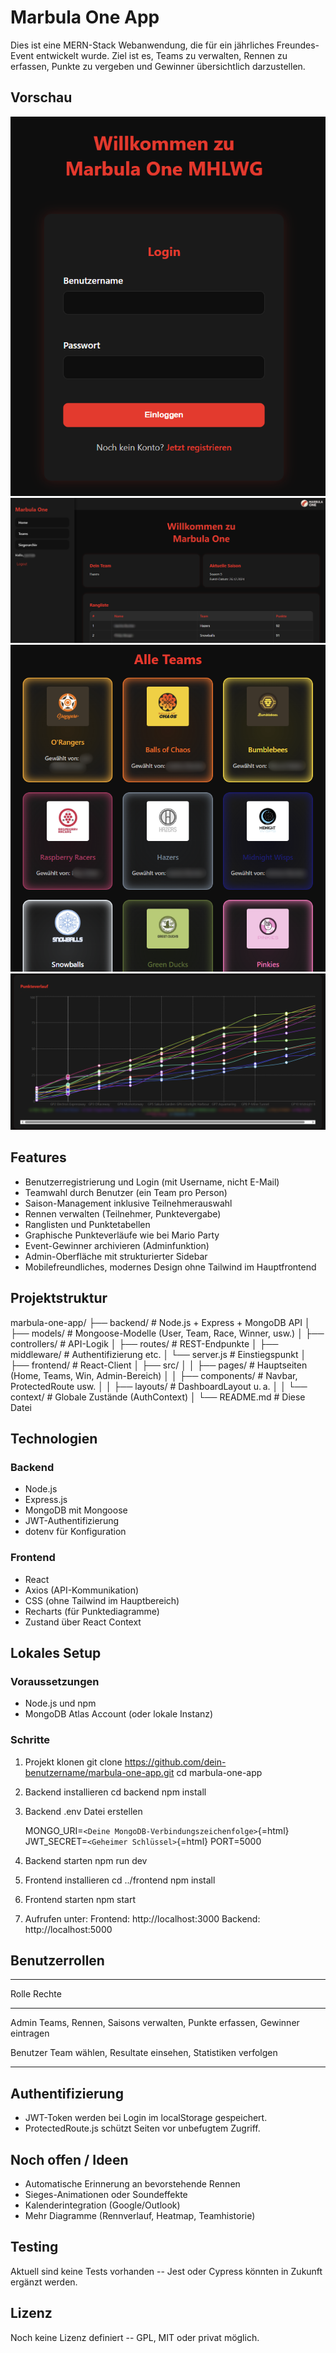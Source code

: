 # Marbula One App

Dies ist eine MERN-Stack Webanwendung, die für ein jährliches
Freundes-Event entwickelt wurde. Ziel ist es, Teams zu verwalten, Rennen
zu erfassen, Punkte zu vergeben und Gewinner übersichtlich darzustellen.

## Vorschau

![loginfenster](screenshots/login.png)
![Startseite](screenshots/home.png)
![Teamdetails](screenshots/team.png)
![Automatischer Graph für Resultate](screenshots/graph.png)

## Features

- Benutzerregistrierung und Login (mit Username, nicht E-Mail)
- Teamwahl durch Benutzer (ein Team pro Person)
- Saison-Management inklusive Teilnehmerauswahl
- Rennen verwalten (Teilnehmer, Punktevergabe)
- Ranglisten und Punktetabellen
- Graphische Punkteverläufe wie bei Mario Party
- Event-Gewinner archivieren (Adminfunktion)
- Admin-Oberfläche mit strukturierter Sidebar
- Mobilefreundliches, modernes Design ohne Tailwind im Hauptfrontend

## Projektstruktur

marbula-one-app/
├── backend/ # Node.js + Express + MongoDB API
│ ├── models/ # Mongoose-Modelle (User, Team, Race, Winner, usw.)
│ ├── controllers/ # API-Logik
│ ├── routes/ # REST-Endpunkte
│ ├── middleware/ # Authentifizierung etc.
│ └── server.js # Einstiegspunkt
│
├── frontend/ # React-Client
│ ├── src/
│ │ ├── pages/ # Hauptseiten (Home, Teams, Win, Admin-Bereich)
│ │ ├── components/ # Navbar, ProtectedRoute usw.
│ │ ├── layouts/ # DashboardLayout u. a.
│ │ └── context/ # Globale Zustände (AuthContext)
│
└── README.md # Diese Datei

## Technologien

### Backend

- Node.js
- Express.js
- MongoDB mit Mongoose
- JWT-Authentifizierung
- dotenv für Konfiguration

### Frontend

- React
- Axios (API-Kommunikation)
- CSS (ohne Tailwind im Hauptbereich)
- Recharts (für Punktediagramme)
- Zustand über React Context

## Lokales Setup

### Voraussetzungen

- Node.js und npm
- MongoDB Atlas Account (oder lokale Instanz)

### Schritte

1.  Projekt klonen git clone
    https://github.com/dein-benutzername/marbula-one-app.git cd
    marbula-one-app

2.  Backend installieren cd backend npm install

3.  Backend .env Datei erstellen

    MONGO_URI=`<Deine MongoDB-Verbindungszeichenfolge>`{=html}
    JWT_SECRET=`<Geheimer Schlüssel>`{=html}
    PORT=5000

4.  Backend starten npm run dev

5.  Frontend installieren cd ../frontend npm install

6.  Frontend starten npm start

7.  Aufrufen unter:
    Frontend: http://localhost:3000
    Backend: http://localhost:5000

## Benutzerrollen

---

Rolle Rechte

---

Admin Teams, Rennen, Saisons verwalten, Punkte erfassen, Gewinner
eintragen

Benutzer Team wählen, Resultate einsehen, Statistiken verfolgen

---

## Authentifizierung

- JWT-Token werden bei Login im localStorage gespeichert.
- ProtectedRoute.js schützt Seiten vor unbefugtem Zugriff.

## Noch offen / Ideen

- Automatische Erinnerung an bevorstehende Rennen
- Sieges-Animationen oder Soundeffekte
- Kalenderintegration (Google/Outlook)
- Mehr Diagramme (Rennverlauf, Heatmap, Teamhistorie)

## Testing

Aktuell sind keine Tests vorhanden -- Jest oder Cypress könnten in
Zukunft ergänzt werden.

## Lizenz

Noch keine Lizenz definiert -- GPL, MIT oder privat möglich.
